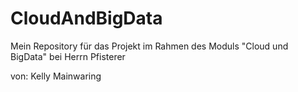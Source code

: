 # CloudAndBigData
Mein Repository für das Projekt im Rahmen des Moduls "Cloud und BigData" bei Herrn Pfisterer

von: Kelly Mainwaring
